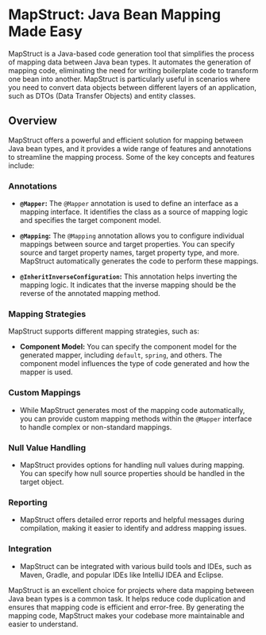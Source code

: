 # MapStruct: Java Bean Mapping Made Easy

MapStruct is a Java-based code generation tool that simplifies the process of mapping data between Java bean types. It
automates the generation of mapping code, eliminating the need for writing boilerplate code to transform one bean into
another. MapStruct is particularly useful in scenarios where you need to convert data objects between different layers
of an application, such as DTOs (Data Transfer Objects) and entity classes.

## Overview

MapStruct offers a powerful and efficient solution for mapping between Java bean types, and it provides a wide range of
features and annotations to streamline the mapping process. Some of the key concepts and features include:

### Annotations

- **`@Mapper`:** The `@Mapper` annotation is used to define an interface as a mapping interface. It identifies the class
  as a source of mapping logic and specifies the target component model.

- **`@Mapping`:** The `@Mapping` annotation allows you to configure individual mappings between source and target
  properties. You can specify source and target property names, target property type, and more. MapStruct automatically
  generates the code to perform these mappings.

- **`@InheritInverseConfiguration`:** This annotation helps inverting the mapping logic. It indicates that the inverse
  mapping should be the reverse of the annotated mapping method.

### Mapping Strategies

MapStruct supports different mapping strategies, such as:

- **Component Model:** You can specify the component model for the generated mapper, including `default`, `spring`, and
  others. The component model influences the type of code generated and how the mapper is used.

### Custom Mappings

- While MapStruct generates most of the mapping code automatically, you can provide custom mapping methods within
  the `@Mapper` interface to handle complex or non-standard mappings.

### Null Value Handling

- MapStruct provides options for handling null values during mapping. You can specify how null source properties should
  be handled in the target object.

### Reporting

- MapStruct offers detailed error reports and helpful messages during compilation, making it easier to identify and
  address mapping issues.

### Integration

- MapStruct can be integrated with various build tools and IDEs, such as Maven, Gradle, and popular IDEs like IntelliJ
  IDEA and Eclipse.

MapStruct is an excellent choice for projects where data mapping between Java bean types is a common task. It helps
reduce code duplication and ensures that mapping code is efficient and error-free. By generating the mapping code,
MapStruct makes your codebase more maintainable and easier to understand.